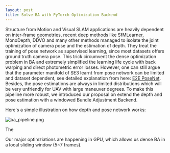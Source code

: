 ```yaml
---
layout: post
title: Solve BA with PyTorch Optimization Backend
---
```


Structure from Motion and Visual SLAM applications are heavily dependent on inter-frame geometries, recent deep methods like SfMLearner, MonoDepth, DDVO and many other methods managed to isolate the joint optimization of camera pose and the estimation of depth. They treat the training of pose network as supervised learning, since most datasets offers ground truth camera pose. This trick circumvent the dense optimization problem in BA and extremely simplified the learning life cycle with back warping and direct photometric error losses. However, one can still argue that the parameter manifold of SE3 learnt from pose network can be limited and dataset dependent, see detailed explanation from here: [E2E PoseNet](https://hal.archives-ouvertes.fr/hal-01879117/document). Besides, the pose estimations are always in limited distributions which will be very unfriendly for UAV with large maneuver degrees. To make this pipeline more robust, we introduced our proposal on extend the depth and pose estimation with a windowed Bundle Adjustment Backend.

Here's a simple illustration on how depth and pose network works:

![ba_pipeline.png]({{site.baseurl}}/images/ba_pipeline.png)

The 

Our major optimziations are happening in GPU, which allows us dense BA in a local sliding window (5~7 frames).
